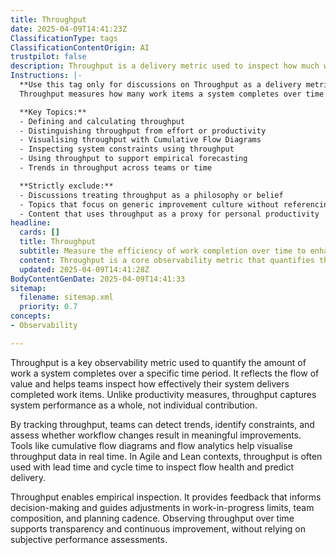 ```yaml
---
title: Throughput
date: 2025-04-09T14:41:23Z
ClassificationType: tags
ClassificationContentOrigin: AI
trustpilot: false
description: Throughput is a delivery metric used to inspect how much work is completed per unit of time, enabling analysis of flow efficiency and system constraints.
Instructions: |-
  **Use this tag only for discussions on Throughput as a delivery metric.**  
  Throughput measures how many work items a system completes over time. It provides observable data about team delivery capacity and helps inspect the performance of flow-based systems. This tag applies when throughput is being analysed, visualised, or interpreted to understand delivery health.

  **Key Topics:**
  - Defining and calculating throughput
  - Distinguishing throughput from effort or productivity
  - Visualising throughput with Cumulative Flow Diagrams
  - Inspecting system constraints using throughput
  - Using throughput to support empirical forecasting
  - Trends in throughput across teams or time

  **Strictly exclude:**
  - Discussions treating throughput as a philosophy or belief
  - Topics that focus on generic improvement culture without referencing throughput metrics
  - Content that uses throughput as a proxy for personal productivity
headline:
  cards: []
  title: Throughput
  subtitle: Measure the efficiency of work completion over time to enhance flow and delivery performance in your processes.
  content: Throughput is a core observability metric that quantifies the volume of work completed over time. It is used to inspect system flow, detect bottlenecks, and inform empirical decision-making. Content should explore throughput trends, visualisations, and its relationship to other flow-based metrics such as lead time and cycle time.
  updated: 2025-04-09T14:41:28Z
BodyContentGenDate: 2025-04-09T14:41:33
sitemap:
  filename: sitemap.xml
  priority: 0.7
concepts:
- Observability

---
```

Throughput is a key observability metric used to quantify the amount of work a system completes over a specific time period. It reflects the flow of value and helps teams inspect how effectively their system delivers completed work items. Unlike productivity measures, throughput captures system performance as a whole, not individual contribution.

By tracking throughput, teams can detect trends, identify constraints, and assess whether workflow changes result in meaningful improvements. Tools like cumulative flow diagrams and flow analytics help visualise throughput data in real time. In Agile and Lean contexts, throughput is often used with lead time and cycle time to inspect flow health and predict delivery.

Throughput enables empirical inspection. It provides feedback that informs decision-making and guides adjustments in work-in-progress limits, team composition, and planning cadence. Observing throughput over time supports transparency and continuous improvement, without relying on subjective performance assessments.

